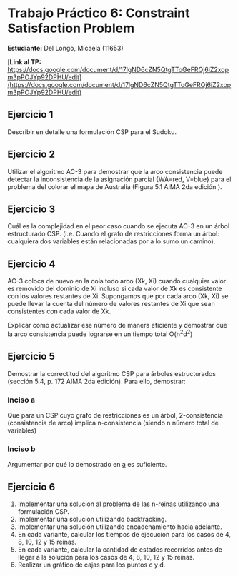 # Trabajo Práctico 6: Constraint Satisfaction Problem
**Estudiante:** Del Longo, Micaela (11653)

[**Link al TP:** https://docs.google.com/document/d/17lgND6cZN5QtgTToGeFRQj6iZ2xopm3pPOJYp92DPHU/edit](https://docs.google.com/document/d/17lgND6cZN5QtgTToGeFRQj6iZ2xopm3pPOJYp92DPHU/edit)

## Ejercicio 1
Describir en detalle una formulación CSP para el Sudoku.

## Ejercicio 2
Utilizar el algoritmo AC-3 para demostrar que la arco consistencia puede detectar la inconsistencia de la asignación 
parcial {WA=red, V=blue} para el problema del colorar el mapa de Australia (Figura 5.1 AIMA 2da edición ).

## Ejercicio 3
Cuál es la complejidad en el peor caso cuando se ejecuta AC-3 en un árbol estructurado CSP. (i.e. Cuando el grafo de
restricciones forma un árbol: cualquiera dos variables están relacionadas por a lo sumo un camino).

## Ejercicio 4
AC-3 coloca de nuevo en la cola todo arco (Xk, Xi) cuando cualquier valor es removido del dominio de Xi incluso si 
cada valor de Xk es consistente con los valores restantes de Xi. Supongamos que por  cada arco (Xk, Xi) se puede llevar 
la cuenta del número de valores restantes de Xi que sean consistentes con cada valor de Xk. 

Explicar como actualizar ese número de manera eficiente y demostrar que la arco consistencia puede lograrse en un tiempo
total O(n<sup>2</sup>d<sup>2</sup>)

## Ejercicio 5
Demostrar la correctitud del algoritmo CSP para árboles estructurados (sección 5.4, p. 172 AIMA 2da edición). Para 
ello, demostrar:

### Inciso a
Que para un CSP cuyo grafo de restricciones es un árbol, 2-consistencia (consistencia de arco) implica n-consistencia 
(siendo n número total de variables)

### Inciso b
Argumentar por qué lo demostrado en [a](#inciso-a) es suficiente.

## Ejercicio 6
1. Implementar una solución al problema de las n-reinas utilizando una formulación CSP.
2. Implementar una solución utilizando backtracking.
3. Implementar una solución utilizando encadenamiento hacia adelante. 
4. En cada variante, calcular los tiempos de ejecución para los casos de 4, 8, 10, 12 y 15 reinas. 
5. En cada variante, calcular la cantidad de estados recorridos antes de llegar a la solución para los casos de 4, 8, 
10, 12 y 15 reinas. 
6. Realizar un gráfico de cajas para los puntos c y d.
